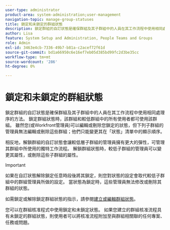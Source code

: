 ```yaml
---
user-type: administrator
product-area: system-administration;user-management
navigation-topic: manage-group-statuses
title: 鎖定和未鎖定的群組狀態
description: 鎖定群組的自訂狀態是確保群組及其子群組中的人員在其工作流程中使用相同處理序的方法。 鎖定群組狀態時，該群組和較低群組中的所有使用者都可使用該群組。
author: Lisa
feature: System Setup and Administration, People Teams and Groups
role: Admin
exl-id: 3463e4cb-7336-49b7-b81a-c2acef72f61d
source-git-commit: bd1a66950c6e16ef7eb05d385bd99fc2d3be35cc
workflow-type: tm+mt
source-wordcount: '286'
ht-degree: 0%

---
```


# 鎖定和未鎖定的群組狀態

鎖定群組的自訂狀態是確保群組及其子群組中的人員在其工作流程中使用相同處理序的方法。 鎖定群組狀態時，該群組和較低群組中的所有使用者都可使用該群組。 雖然您(或Workfront管理員)可以編輯或刪除您鎖定的狀態，但下列子群組的管理員無法編輯或刪除這些群組；他們只能變更其在「狀態」清單中的顯示順序。

相反地，解鎖群組的自訂狀態會讓較低層子群組的管理員擁有更大的彈性，可管理其群組中所使用的獨特工作流程。 解鎖群組狀態時，較低子群組的管理員可以變更其屬性，或刪除這些子群組的屬性。

>[!IMPORTANT]
>
>如果在自訂狀態解除鎖定任意時段後將其鎖定，則您對狀態的設定會取代較低子群組中的群組管理員所做的設定。 當狀態為鎖定時，這些管理員無法修改或刪除其群組的狀態。

如需鎖定或解除鎖定群組狀態的指示，請參閱[建立或編輯群組狀態](../../../administration-and-setup/manage-groups/manage-group-statuses/create-or-edit-a-group-status.md)。

您可以在群組核准程式中使用鎖定和未鎖定狀態。 如果您建立的群組核准流程具有未鎖定的群組狀態，則使用者可以將核准流程附加至與群組相關聯的任何專案、任務或問題。

